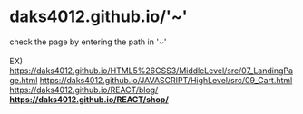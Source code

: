 # daks4012.github.io/'~'
check the page by entering the path in '~'<br>
<br>
EX)<br>
https://daks4012.github.io/HTML5%26CSS3/MiddleLevel/src/07_LandingPage.html
https://daks4012.github.io/JAVASCRIPT/HighLevel/src/09_Cart.html<br>
https://daks4012.github.io/REACT/blog/<br>
<b>https://daks4012.github.io/REACT/shop/</b>

